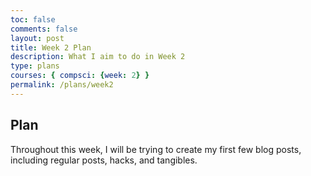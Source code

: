 ```yaml
---
toc: false
comments: false
layout: post
title: Week 2 Plan
description: What I aim to do in Week 2
type: plans
courses: { compsci: {week: 2} }
permalink: /plans/week2
---
```


## Plan
Throughout this week, I will be trying to create my first few blog posts, including regular posts, hacks, and tangibles. 